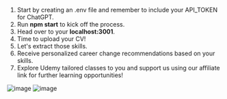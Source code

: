 1. Start by creating an .env file and remember to include your API_TOKEN for ChatGPT.
2. Run **npm start** to kick off the process.
3. Head over to your **localhost:3001**.
4. Time to upload your CV!
5. Let's extract those skills.
6. Receive personalized career change recommendations based on your skills.
7. Explore Udemy tailored classes to you and support us using our affiliate link for further learning opportunities!

![image](https://github.com/dedecastrobr/chat-cvt/assets/45521680/f427418d-948d-4906-95d4-51f65dc2f6ea)
![image](https://github.com/dedecastrobr/chat-cvt/assets/45521680/f427418d-948d-4906-95d4-51f65dc2f6ea)
